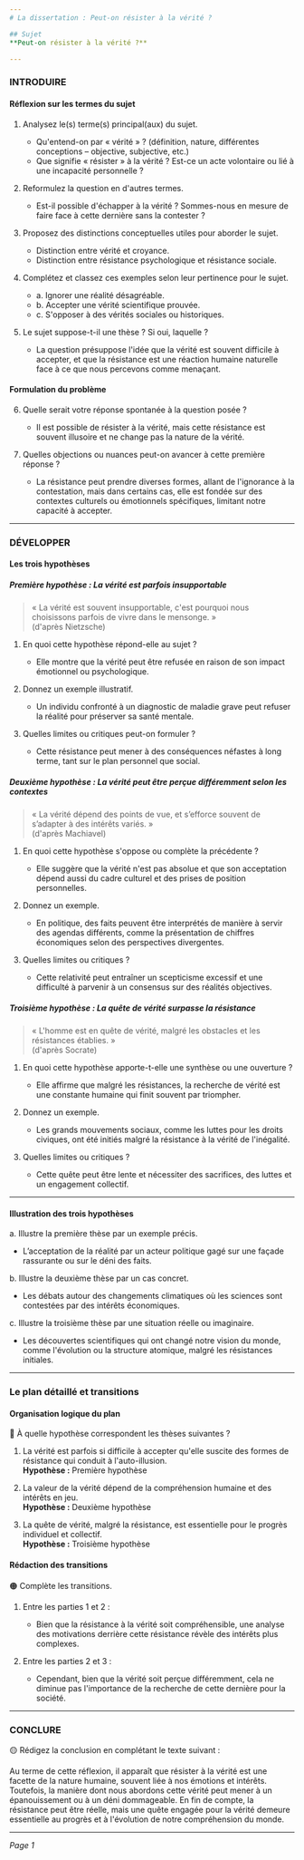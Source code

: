 ```yaml
---
# La dissertation : Peut-on résister à la vérité ?

## Sujet
**Peut-on résister à la vérité ?**

---
```


### INTRODUIRE

#### Réflexion sur les termes du sujet

1. Analysez le(s) terme(s) principal(aux) du sujet.  
   - Qu'entend-on par « vérité » ? (définition, nature, différentes conceptions – objective, subjective, etc.)
   - Que signifie « résister » à la vérité ? Est-ce un acte volontaire ou lié à une incapacité personnelle ?

2. Reformulez la question en d'autres termes.  
   - Est-il possible d'échapper à la vérité ? Sommes-nous en mesure de faire face à cette dernière sans la contester ?

3. Proposez des distinctions conceptuelles utiles pour aborder le sujet.  
   - Distinction entre vérité et croyance.
   - Distinction entre résistance psychologique et résistance sociale.

4. Complétez et classez ces exemples selon leur pertinence pour le sujet.  
   - a. Ignorer une réalité désagréable.  
   - b. Accepter une vérité scientifique prouvée.  
   - c. S'opposer à des vérités sociales ou historiques.

5. Le sujet suppose-t-il une thèse ? Si oui, laquelle ?  
   - La question présuppose l'idée que la vérité est souvent difficile à accepter, et que la résistance est une réaction humaine naturelle face à ce que nous percevons comme menaçant.

#### Formulation du problème

6. Quelle serait votre réponse spontanée à la question posée ?  
   - Il est possible de résister à la vérité, mais cette résistance est souvent illusoire et ne change pas la nature de la vérité.

7. Quelles objections ou nuances peut-on avancer à cette première réponse ?  
   - La résistance peut prendre diverses formes, allant de l'ignorance à la contestation, mais dans certains cas, elle est fondée sur des contextes culturels ou émotionnels spécifiques, limitant notre capacité à accepter.

---

### DÉVELOPPER

#### Les trois hypothèses

##### Première hypothèse : La vérité est parfois insupportable

> « La vérité est souvent insupportable, c'est pourquoi nous choisissons parfois de vivre dans le mensonge. »  
> (d'après Nietzsche)

1. En quoi cette hypothèse répond-elle au sujet ?  
   - Elle montre que la vérité peut être refusée en raison de son impact émotionnel ou psychologique.

2. Donnez un exemple illustratif.  
   - Un individu confronté à un diagnostic de maladie grave peut refuser la réalité pour préserver sa santé mentale.

3. Quelles limites ou critiques peut-on formuler ?  
   - Cette résistance peut mener à des conséquences néfastes à long terme, tant sur le plan personnel que social.

##### Deuxième hypothèse : La vérité peut être perçue différemment selon les contextes

> « La vérité dépend des points de vue, et s’efforce souvent de s’adapter à des intérêts variés. »  
> (d'après Machiavel)

1. En quoi cette hypothèse s'oppose ou complète la précédente ?  
   - Elle suggère que la vérité n'est pas absolue et que son acceptation dépend aussi du cadre culturel et des prises de position personnelles.

2. Donnez un exemple.  
   - En politique, des faits peuvent être interprétés de manière à servir des agendas différents, comme la présentation de chiffres économiques selon des perspectives divergentes.

3. Quelles limites ou critiques ?  
   - Cette relativité peut entraîner un scepticisme excessif et une difficulté à parvenir à un consensus sur des réalités objectives.

##### Troisième hypothèse : La quête de vérité surpasse la résistance

> « L'homme est en quête de vérité, malgré les obstacles et les résistances établies. »  
> (d'après Socrate)

1. En quoi cette hypothèse apporte-t-elle une synthèse ou une ouverture ?  
   - Elle affirme que malgré les résistances, la recherche de vérité est une constante humaine qui finit souvent par triompher.

2. Donnez un exemple.  
   - Les grands mouvements sociaux, comme les luttes pour les droits civiques, ont été initiés malgré la résistance à la vérité de l'inégalité.

3. Quelles limites ou critiques ?  
   - Cette quête peut être lente et nécessiter des sacrifices, des luttes et un engagement collectif.

---

#### Illustration des trois hypothèses

a. Illustre la première thèse par un exemple précis.  
   - L’acceptation de la réalité par un acteur politique gagé sur une façade rassurante ou sur le déni des faits.

b. Illustre la deuxième thèse par un cas concret.  
   - Les débats autour des changements climatiques où les sciences sont contestées par des intérêts économiques.

c. Illustre la troisième thèse par une situation réelle ou imaginaire.  
   - Les découvertes scientifiques qui ont changé notre vision du monde, comme l'évolution ou la structure atomique, malgré les résistances initiales.

---

### Le plan détaillé et transitions

#### Organisation logique du plan

🔴 À quelle hypothèse correspondent les thèses suivantes ?

1. La vérité est parfois si difficile à accepter qu'elle suscite des formes de résistance qui conduit à l'auto-illusion.  
   **Hypothèse :** Première hypothèse

2. La valeur de la vérité dépend de la compréhension humaine et des intérêts en jeu.  
   **Hypothèse :** Deuxième hypothèse

3. La quête de vérité, malgré la résistance, est essentielle pour le progrès individuel et collectif.  
   **Hypothèse :** Troisième hypothèse

#### Rédaction des transitions

🟠 Complète les transitions.

1. Entre les parties 1 et 2 :  
   - Bien que la résistance à la vérité soit compréhensible, une analyse des motivations derrière cette résistance révèle des intérêts plus complexes.

2. Entre les parties 2 et 3 :  
   - Cependant, bien que la vérité soit perçue différemment, cela ne diminue pas l'importance de la recherche de cette dernière pour la société.

---

### CONCLURE

🟡 Rédigez la conclusion en complétant le texte suivant :

Au terme de cette réflexion, il apparaît que résister à la vérité est une facette de la nature humaine, souvent liée à nos émotions et intérêts. Toutefois, la manière dont nous abordons cette vérité peut mener à un épanouissement ou à un déni dommageable. En fin de compte, la résistance peut être réelle, mais une quête engagée pour la vérité demeure essentielle au progrès et à l'évolution de notre compréhension du monde.

--- 

*Page 1*